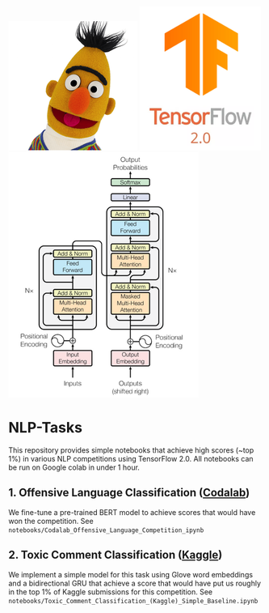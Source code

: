 ![BERT](miscellaneous/BERT.png)  ![TF2.0](miscellaneous/tf2.0.png) ![Transformer](miscellaneous/transformer.png)

# NLP-Tasks
             
This repository provides simple notebooks that achieve high scores (~top 1%) in various NLP competitions using TensorFlow 2.0. All notebooks
can be run on Google colab in under 1 hour. 

## 1. Offensive Language Classification ([Codalab](https://competitions.codalab.org/competitions/20011))
We fine-tune a pre-trained BERT model to achieve scores that would have won the competition. See `notebooks/Codalab_Offensive_Language_Competition_ipynb`

## 2. Toxic Comment Classification ([Kaggle](https://www.kaggle.com/c/jigsaw-toxic-comment-classification-challenge/rules))
We implement a simple model for this task using Glove word embeddings and a bidirectional GRU that achieve a score 
 that would have put us roughly in the top 1\% of Kaggle submissions for this competition. See `notebooks/Toxic_Comment_Classification_(Kaggle)_Simple_Baseline.ipynb` 
